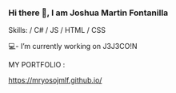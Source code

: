 ### Hi there 👋, I am Joshua Martin Fontanilla

Skills: / C# / JS / HTML / CSS

💻- I’m currently working on J3J3CO!N 

MY PORTFOLIO :

https://mryosojmlf.github.io/

